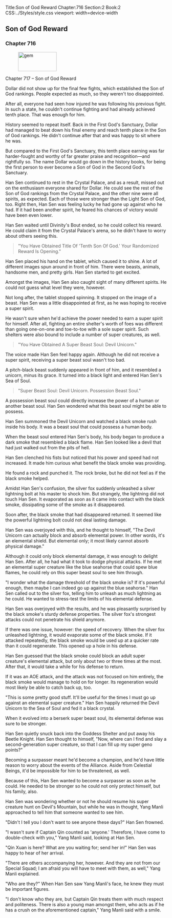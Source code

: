 Title:Son of God Reward 
Chapter:716 
Section:2 
Book:2 
CSS:../Styles/style.css 
viewport: width=device-width
  
## Son of God Reward
### Chapter 716 
<figure>
	<img src="../Images/gem.gif" alt="gem" id="gem" width="120" height="60" />
</figure>
  

  
  Chapter 717 – Son of God Reward

Dollar did not show up for the final few fights, which established the Son of God rankings. People expected as much, so they weren't too disappointed.

After all, everyone had seen how injured he was following his previous fight. In such a state, he couldn't continue fighting and had already achieved tenth place. That was enough for him.

History seemed to repeat itself. Back in the First God's Sanctuary, Dollar had managed to beat down his final enemy and reach tenth place in the Son of God rankings. He didn't continue after that and was happy to sit where he was.

But compared to the First God's Sanctuary, this tenth place earning was far harder-fought and worthy of far greater praise and recognition—and rightfully so. The name Dollar would go down in the history books, for being the first person to ever become a Son of God in the Second God's Sanctuary.

Han Sen continued to rest in the Crystal Palace, and as a result, missed out on the enthusiasm everyone shared for Dollar. He could see the rest of the Son of God rankings from the Crystal Palace, and the other nine were all spirits, as expected. Each of those were stronger than the Light Son of God, too. Right then, Han Sen was feeling lucky he had gone up against who he had. If it had been another spirit, he feared his chances of victory would have been even lower.

Han Sen waited until Divinity's Bout ended, so he could collect his reward. He could claim it from the Crystal Palace's arena, so he didn't have to worry about others seeing this.

> "You Have Obtained Title Of 'Tenth Son Of God.' Your Randomized Reward Is Opening."

Han Sen placed his hand on the tablet, which caused it to shine. A lot of different images spun around in front of him. There were beasts, animals, handsome men, and pretty girls. Han Sen started to get excited.

Amongst the images, Han Sen also caught sight of many different spirits. He could not guess what level they were, however.

Not long after, the tablet stopped spinning. It stopped on the image of a beast. Han Sen was a little disappointed at first, as he was hoping to receive a super spirit.

He wasn't sure when he'd achieve the power needed to earn a super spirit for himself. After all, fighting an entire shelter's worth of foes was different than going one-on-one and toe-to-toe with a sole super spirit. Such shelters were also bound to include a number of super creatures, as well.

> "You Have Obtained A Super Beast Soul: Devil Unicorn."

The voice made Han Sen feel happy again. Although he did not receive a super spirit, receiving a super beast soul wasn't too bad.

A pitch-black beast suddenly appeared in front of him, and it resembled a unicorn, minus its grace. It turned into a black light and entered Han Sen's Sea of Soul.

> "Super Beast Soul: Devil Unicorn. Possession Beast Soul."

A possession beast soul could directly increase the power of a human or another beast soul. Han Sen wondered what this beast soul might be able to possess.

Han Sen summoned the Devil Unicorn and watched a black smoke rush inside his body. It was a beast soul that could possess a human body.

When the beast soul entered Han Sen's body, his body began to produce a dark smoke that resembled a black flame. Han Sen looked like a devil that had just walked out from the pits of hell.

Han Sen clenched his fists but noticed that his power and speed had not increased. It made him curious what benefit the black smoke was providing.

He found a rock and punched it. The rock broke, but he did not feel as if the black smoke helped.

Amidst Han Sen's confusion, the silver fox suddenly unleashed a silver lightning bolt at his master to shock him. But strangely, the lightning did not touch Han Sen. It evaporated as soon as it came into contact with the black smoke, dissipating some of the smoke as it disappeared.

Soon after, the black smoke that had disappeared returned. It seemed like the powerful lightning bolt could not deal lasting damage.

Han Sen was overjoyed with this, and he thought to himself, "The Devil Unicorn can actually block and absorb elemental power. In other words, it's an elemental shield. But elemental only; it most likely cannot absorb physical damage."

Although it could only block elemental damage, it was enough to delight Han Sen. After all, he had what it took to dodge physical attacks. If he met an elemental super creature like the blue seahorse that could spew blue flames, he could rely on this super beast soul to see him through.

"I wonder what the damage threshold of the black smoke is? If it's powerful enough, then maybe I can indeed go up against the blue seahorse." Han Sen called out to the silver fox, telling him to unleash as much lightning as he could. He wanted to stress-test the limits of his elemental defense.

Han Sen was overjoyed with the results, and he was pleasantly surprised by the black smoke's sturdy defense properties. The silver fox's strongest attacks could not penetrate his shield anymore.

If there was one issue, however: the speed of recovery. When the silver fox unleashed lightning, it would evaporate some of the black smoke. If it attacked repeatedly, the black smoke would be used up at a quicker rate than it could regenerate. This opened up a hole in his defense.

Han Sen guessed that the black smoke could block an adult super creature's elemental attack, but only about two or three times at the most. After that, it would take a while for his defense to return.

If it was an AOE attack, and the attack was not focused on him entirely, the black smoke would manage to hold on for longer. Its regeneration would most likely be able to catch back up, too.

"This is some pretty good stuff. It'll be useful for the times I must go up against an elemental super creature." Han Sen happily returned the Devil Unicorn to the Sea of Soul and fed it a black crystal.

When it evolved into a berserk super beast soul, its elemental defense was sure to be stronger.

Han Sen quietly snuck back into the Goddess Shelter and put away his Beetle Knight. Han Sen thought to himself, "Now, where can I find and slay a second-generation super creature, so that I can fill up my super geno points?"

Becoming a surpasser meant he'd become a champion, and he'd have little reason to worry about the events of the Alliance. Aside from Celestial Beings, it'd be impossible for him to be threatened, as well.

Because of this, Han Sen wanted to become a surpasser as soon as he could. He needed to be stronger so he could not only protect himself, but his family, also.

Han Sen was wondering whether or not he should resume his super creature hunt on Devil's Mountain, but while he was in thought, Yang Manli approached to tell him that someone wanted to see him.

"Didn't I tell you I don't want to see anyone these days?" Han Sen frowned.

"I wasn't sure if Captain Qin counted as 'anyone.' Therefore, I have come to double-check with you," Yang Manli said, looking at Han Sen.

"Qin Xuan is here? What are you waiting for; send her in!" Han Sen was happy to hear of her arrival.

"There are others accompanying her, however. And they are not from our Special Squad; I am afraid you will have to meet with them, as well," Yang Manli explained.

"Who are they?" When Han Sen saw Yang Manli's face, he knew they must be important figures.

"I don't know who they are, but Captain Qin treats them with much respect and politeness. There is also a young man amongst them, who acts as if he has a crush on the aforementioned captain," Yang Manli said with a smile.
